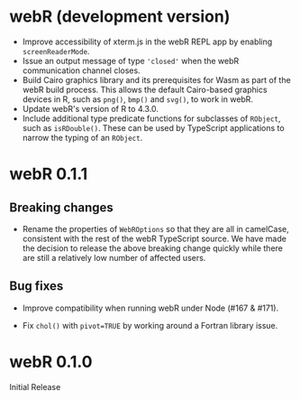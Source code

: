 # webR (development version)

* Improve accessibility of xterm.js in the webR REPL app by enabling `screenReaderMode`.
* Issue an output message of type `'closed'` when the webR communication channel closes.
* Build Cairo graphics library and its prerequisites for Wasm as part of the webR build process. This allows the default Cairo-based graphics devices in R, such as `png()`, `bmp()` and `svg()`, to work in webR.
* Update webR's version of R to 4.3.0.
* Include additional type predicate functions for subclasses of `RObject`, such as `isRDouble()`. These can be used by TypeScript applications to narrow the typing of an `RObject`.

# webR 0.1.1

## Breaking changes
 * Rename the properties of `WebROptions` so that they are all in camelCase, consistent with the rest of the webR TypeScript source. We have made the decision to release the above breaking change quickly while there are still a relatively low number of affected users.

## Bug fixes

 * Improve compatibility when running webR under Node (#167 & #171).

 * Fix `chol()` with `pivot=TRUE` by working around a Fortran library issue.

# webR 0.1.0

Initial Release
